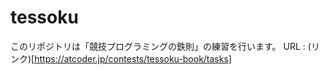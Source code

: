 # tessoku
このリポジトリは「競技プログラミングの鉄則」の練習を行います。
URL : (リンク)[https://atcoder.jp/contests/tessoku-book/tasks]
